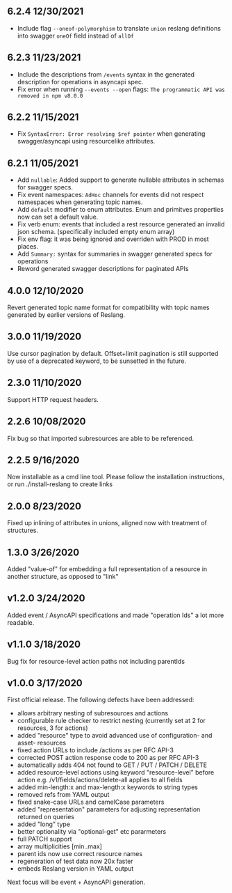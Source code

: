 ## 6.2.4 12/30/2021

- Include flag `--oneof-polymorphism` to translate `union` reslang definitions into swagger `oneOf` field instead of `allOf`

## 6.2.3 11/23/2021

- Include the descriptions from `/events` syntax in the generated description for operations in asyncapi spec.
- Fix error when running `--events --open` flags: `The programmatic API was removed in npm v8.0.0`

## 6.2.2 11/15/2021

- Fix `SyntaxError: Error resolving $ref pointer` when generating swagger/asyncapi using resourcelike attributes.

## 6.2.1 11/05/2021

- Add `nullable`: Added support to generate nullable attributes in schemas for swagger specs.
- Fix event namespaces: `AdHoc` channels for events did not respect namespaces when generating topic names.
- Add `default` modifier to enum attributes. Enum and primitves properties now can set a default value.
- Fix verb enum: events that included a rest resource generated an invalid json schema. (specifically included empty enum array)
- Fix env flag: it was being ignored and overriden with PROD in most places.
- Add `Summary:` syntax for summaries in swagger generated specs for operations   
- Reword generated swagger descriptions for paginated APIs

## 4.0.0 12/10/2020

Revert generated topic name format for compatibility with topic names generated by earlier versions of Reslang.

## 3.0.0 11/19/2020

Use cursor pagination by default. Offset+limit pagination is still supported by use of a deprecated keyword, to be sunsetted in the future.

## 2.3.0 11/10/2020

Support HTTP request headers.

## 2.2.6 10/08/2020

Fix bug so that imported subresources are able to be referenced.

## 2.2.5 9/16/2020

Now installable as a cmd line tool. Please follow the installation instructions, or run ./install-reslang to create links

## 2.0.0 8/23/2020

Fixed up inlining of attributes in unions, aligned now with treatment of structures.

## 1.3.0 3/26/2020

Added "value-of" for embedding a full representation of a resource in another structure, as opposed to "link"

## v1.2.0 3/24/2020

Added event / AsyncAPI specifications and made "operation Ids" a lot more readable.

## v1.1.0 3/18/2020

Bug fix for resource-level action paths not including parentIds

## v1.0.0 3/17/2020

First official release. The following defects have been addressed:

-   allows arbitrary nesting of subresources and actions
-   configurable rule checker to restrict nesting (currently set at 2 for resources, 3 for actions)
-   added "resource" type to avoid advanced use of configuration- and asset- resources
-   fixed action URLs to include /actions as per RFC API-3
-   corrected POST action response code to 200 as per RFC API-3
-   automatically adds 404 not found to GET / PUT / PATCH / DELETE
-   added resource-level actions using keyword "resource-level" before action e.g. /v1/fields/actions/delete-all applies to all fields
-   added min-length:x and max-length:x keywords to string types
-   removed refs from YAML output
-   fixed snake-case URLs and camelCase parameters
-   added "representation" parameters for adjusting representation returned on queries
-   added "long" type
-   better optionality via "optional-get" etc pararmeters
-   full PATCH support
-   array multiplicities [min..max]
-   parent ids now use correct resource names
-   regeneration of test data now 20x faster
-   embeds Reslang version in YAML output

Next focus will be event + AsyncAPI generation.
